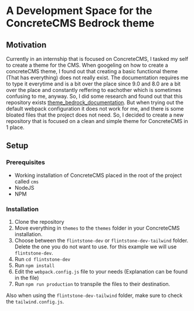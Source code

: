 # A Development Space for the ConcreteCMS Bedrock theme

## Motivation

Currently in an internship that is focused on ConcreteCMS, I tasked my self to create a theme for the CMS. When googeling on how to create a concreteCMS theme, I found out that creating a basic functional theme (That has everything) does not really exist. The documentation requires me to type it everytime and is a bit over the place since 9.0 and 8.0 are a bit over the place and constantly reffering to eachother which is sometimes confusing to me, anyway. So, I did some research and found out that this repository exists [theme_bedrock_documentation](https://github.com/concretecms/theme_bedrock_documentation/tree/main). But when trying out the default webpack configuration it does not work for me, and there is some bloated files that the project does not need. So, I decided to create a new repository that is focused on a clean and simple theme for ConcreteCMS in 1 place.

## Setup

### Prerequisites

- Working installation of ConcreteCMS placed in the root of the project called `cms`
- NodeJS
- NPM

### Installation

1. Clone the repository
1. Move everything in `themes` to the `themes` folder in your ConcreteCMS installation.
1. Choose between the `flintstone-dev` or `flintstone-dev-tailwind` folder. Delete the one you do not want to use. for this example we will use `flintstone-dev`.
1. Run `cd flintstone-dev`
1. Run `npm install`
1. Edit the `webpack.config.js` file to your needs (Explanation can be found in the file)
1. Run `npm run production` to transpile the files to their destination.

Also when using the `flintstone-dev-tailwind` folder, make sure to check the `tailwind.config.js`.
